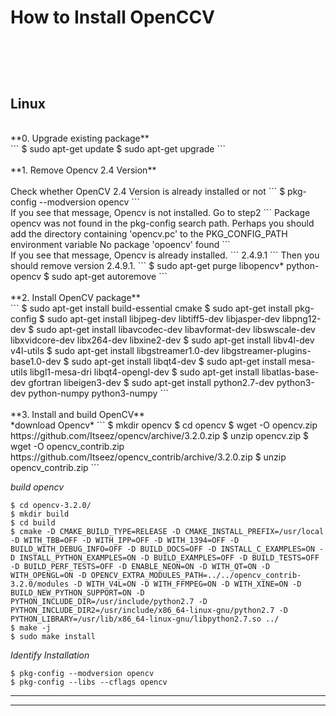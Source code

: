 # How to Install OpenCCV
<br><br>
----------------------
## Linux 
<br>
**0. Upgrade existing package**
<br>
```
$ sudo apt-get update
$ sudo apt-get upgrade
```
<br><br>
**1. Remove Opencv 2.4 Version**
<br><br>
Check whether OpenCV 2.4 Version is already installed or not
```
$ pkg-config --modversion opencv
```
<br>
If you see that message, Opencv is not installed. Go to step2
```
Package opencv was not found in the pkg-config search path.
Perhaps you should add the directory containing 'opencv.pc'
to the PKG_CONFIG_PATH environment variable
No package 'opoencv' found
```
<br>
If you see that message, Opencv is already installed.
```
2.4.9.1
```
Then you should remove version 2.4.9.1.
```
$ sudo apt-get purge libopencv* python-opencv
$ sudo apt-get autoremove
```
<br><br>
**2. Install OpenCV package**
<br>
```
$ sudo apt-get install build-essential cmake
$ sudo apt-get install pkg-config
$ sudo apt-get install libjpeg-dev libtiff5-dev libjasper-dev libpng12-dev
$ sudo apt-get install libavcodec-dev libavformat-dev libswscale-dev libxvidcore-dev libx264-dev libxine2-dev
$ sudo apt-get install libv4l-dev v4l-utils
$ sudo apt-get install libgstreamer1.0-dev libgstreamer-plugins-base1.0-dev
$ sudo apt-get install libqt4-dev 
$ sudo apt-get install mesa-utils libgl1-mesa-dri libqt4-opengl-dev 
$ sudo apt-get install libatlas-base-dev gfortran libeigen3-dev
$ sudo apt-get install python2.7-dev python3-dev python-numpy python3-numpy
```
<br><br>
**3. Install and build OpenCV**
<br>
*download Opencv*
```
$ mkdir opencv
$ cd opencv
$ wget -O opencv.zip https://github.com/Itseez/opencv/archive/3.2.0.zip
$ unzip opencv.zip
$ wget -O opencv_contrib.zip https://github.com/Itseez/opencv_contrib/archive/3.2.0.zip
$ unzip opencv_contrib.zip
```

*build opencv*
```
$ cd opencv-3.2.0/
$ mkdir build
$ cd build
$ cmake -D CMAKE_BUILD_TYPE=RELEASE -D CMAKE_INSTALL_PREFIX=/usr/local -D WITH_TBB=OFF -D WITH_IPP=OFF -D WITH_1394=OFF -D BUILD_WITH_DEBUG_INFO=OFF -D BUILD_DOCS=OFF -D INSTALL_C_EXAMPLES=ON -D INSTALL_PYTHON_EXAMPLES=ON -D BUILD_EXAMPLES=OFF -D BUILD_TESTS=OFF -D BUILD_PERF_TESTS=OFF -D ENABLE_NEON=ON -D WITH_QT=ON -D WITH_OPENGL=ON -D OPENCV_EXTRA_MODULES_PATH=../../opencv_contrib-3.2.0/modules -D WITH_V4L=ON -D WITH_FFMPEG=ON -D WITH_XINE=ON -D BUILD_NEW_PYTHON_SUPPORT=ON -D PYTHON_INCLUDE_DIR=/usr/include/python2.7 -D PYTHON_INCLUDE_DIR2=/usr/include/x86_64-linux-gnu/python2.7 -D PYTHON_LIBRARY=/usr/lib/x86_64-linux-gnu/libpython2.7.so ../
$ make -j
$ sudo make install
```

*Identify Installation*
```
$ pkg-config --modversion opencv
$ pkg-config --libs --cflags opencv

```
* * *
***
